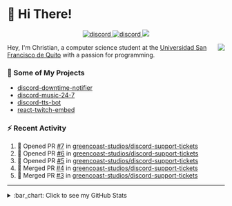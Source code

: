# :wave: Hi There!

<p align="center">
  <a href="https://discord.gg/mhj3Zsv">
    <img alt="discord" src="https://img.shields.io/discord/730998659008823296.svg?label=&logo=discord&logoColor=ffffff&color=7389D8&labelColor=6A7EC2"/>
  </a>
  <a href="https://twitter.com/moonstar_x99">
    <img alt="discord" src="https://img.shields.io/twitter/follow/moonstar_x99?label=Follow%20Me%21&style=social"/>
  </a>
  <a href="https://badges.pufler.dev">
    <img src="https://badges.pufler.dev/visits/moonstar-x/moonstar-x?style=flat&logo=github">
  </a>
</p>

<img align="right" src="https://media.tenor.com/images/cb8fb20986aac7eef75c8ce6bc3997c0/tenor.gif" />

Hey, I'm Christian, a computer science student at the [Universidad San Francisco de Quito](http://www.usfq.edu.ec/Paginas/Inicio.aspx) with a passion for programming.

### :rocket: Some of My Projects

* [discord-downtime-notifier](https://github.com/moonstar-x/discord-downtime-notifier)
* [discord-music-24-7](https://github.com/moonstar-x/discord-music-24-7)
* [discord-tts-bot](https://github.com/moonstar-x/discord-tts-bot)
* [react-twitch-embed](https://github.com/moonstar-x/react-twitch-embed)

### :zap: Recent Activity

<!--START_SECTION:activity-->
1. 💪 Opened PR [#7](https://github.com/greencoast-studios/discord-support-tickets/pull/7) in [greencoast-studios/discord-support-tickets](https://github.com/greencoast-studios/discord-support-tickets)
2. 💪 Opened PR [#6](https://github.com/greencoast-studios/discord-support-tickets/pull/6) in [greencoast-studios/discord-support-tickets](https://github.com/greencoast-studios/discord-support-tickets)
3. 💪 Opened PR [#5](https://github.com/greencoast-studios/discord-support-tickets/pull/5) in [greencoast-studios/discord-support-tickets](https://github.com/greencoast-studios/discord-support-tickets)
4. 🎉 Merged PR [#4](https://github.com/greencoast-studios/discord-support-tickets/pull/4) in [greencoast-studios/discord-support-tickets](https://github.com/greencoast-studios/discord-support-tickets)
5. 🎉 Merged PR [#3](https://github.com/greencoast-studios/discord-support-tickets/pull/3) in [greencoast-studios/discord-support-tickets](https://github.com/greencoast-studios/discord-support-tickets)
<!--END_SECTION:activity-->

---

<details>
  <summary>
    :bar_chart: Click to see my GitHub Stats
  </summary>
  <p align="center">
    <br>
    <img alt="GitHub Stats" src="https://github-readme-stats.vercel.app/api?username=moonstar-x&count_private=true&show_icons=true&theme=dracula" />
    <br>
    <img alt="GitHub Top Languages" src="https://github-readme-stats.vercel.app/api/top-langs/?username=moonstar-x&layout=compact&theme=dracula" />
  </p>
</details>
